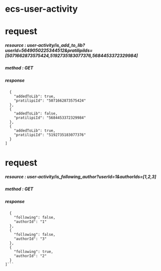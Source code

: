 # ecs-user-activity    

# request
##### resource : user-activity/is_add_to_lib?userId=5649050225344512&pratilipiIds=[5071662873575424,5192735183077376,5684453372329984]
##### method : GET

##### response
```[
  {
    "addedToLib": true,
    "pratilipiId": "5071662873575424"
  },
  {
    "addedToLib": false,
    "pratilipiId": "5684453372329984"
  },
  {
    "addedToLib": true,
    "pratilipiId": "5192735183077376"
  }
]
```



# request

##### resource : user-activity/is_following_author?userId=1&authorIds=[1,2,3]
##### method : GET

##### response
```[
  {
    "following": false,
    "authorId": "1"
  },
  {
    "following": false,
    "authorId": "3"
  },
  {
    "following": true,
    "authorId": "2"
  }
]```
